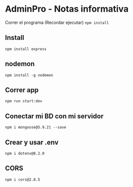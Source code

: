 # AdminPro - Notas informativa

Correr el programa (Recordar ejecutar) ````npm install````

## Install
````npm install express````

## nodemon
````npm install -g nodemon````

## Correr app
````npm run start:dev````

## Conectar mi BD con mi servidor
````npm i mongoose@5.9.21 --save````

## Crear y usar .env
````npm i dotenv@8.2.0````

## CORS
````npm i cors@2.8.5````